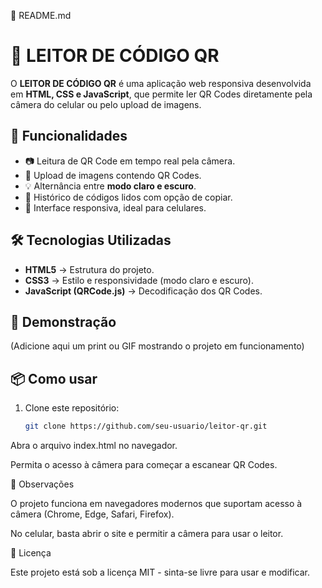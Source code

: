 📖 README.md
# 📱 LEITOR DE CÓDIGO QR  

O **LEITOR DE CÓDIGO QR** é uma aplicação web responsiva desenvolvida em **HTML, CSS e JavaScript**, que permite ler QR Codes diretamente pela câmera do celular ou pelo upload de imagens.  

## 🚀 Funcionalidades  
- 📷 Leitura de QR Code em tempo real pela câmera.  
- 📂 Upload de imagens contendo QR Codes.  
- 💡 Alternância entre **modo claro e escuro**.  
- 📜 Histórico de códigos lidos com opção de copiar.  
- 📱 Interface responsiva, ideal para celulares.  

## 🛠️ Tecnologias Utilizadas  
- **HTML5** → Estrutura do projeto.  
- **CSS3** → Estilo e responsividade (modo claro e escuro).  
- **JavaScript (QRCode.js)** → Decodificação dos QR Codes.  

## 📸 Demonstração  
(Adicione aqui um print ou GIF mostrando o projeto em funcionamento)  

## 📦 Como usar  
1. Clone este repositório:  
   ```bash
   git clone https://github.com/seu-usuario/leitor-qr.git

Abra o arquivo index.html no navegador.

Permita o acesso à câmera para começar a escanear QR Codes.

📌 Observações

O projeto funciona em navegadores modernos que suportam acesso à câmera (Chrome, Edge, Safari, Firefox).

No celular, basta abrir o site e permitir a câmera para usar o leitor.

📄 Licença

Este projeto está sob a licença MIT - sinta-se livre para usar e modificar.

